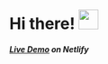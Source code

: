 # Hi there! <img src="https://github.com/TheDudeThatCode/TheDudeThatCode/blob/master/Assets/Hi.gif" width="35" />

##### [Live Demo](https://soft-choux-ff9013.netlify.app/) on Netlify 

